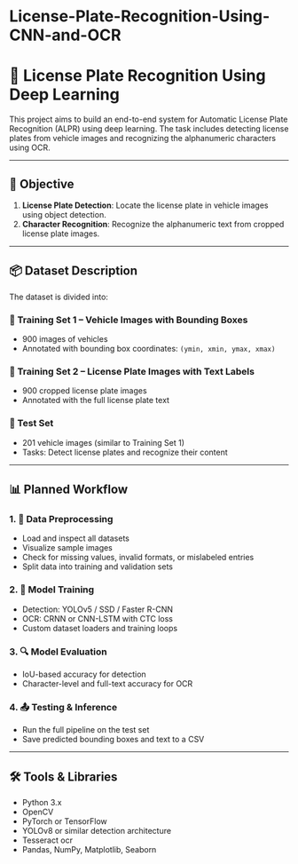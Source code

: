 # License-Plate-Recognition-Using-CNN-and-OCR
# 🚗 License Plate Recognition Using Deep Learning

This project aims to build an end-to-end system for Automatic License Plate Recognition (ALPR) using deep learning. The task includes detecting license plates from vehicle images and recognizing the alphanumeric characters using OCR.

---

## 🎯 Objective

1. **License Plate Detection**: Locate the license plate in vehicle images using object detection.
2. **Character Recognition**: Recognize the alphanumeric text from cropped license plate images.

---

## 📦 Dataset Description

The dataset is divided into:

### 🔹 Training Set 1 – Vehicle Images with Bounding Boxes
- 900 images of vehicles
- Annotated with bounding box coordinates: `(ymin, xmin, ymax, xmax)`

### 🔹 Training Set 2 – License Plate Images with Text Labels
- 900 cropped license plate images
- Annotated with the full license plate text

### 🔹 Test Set
- 201 vehicle images (similar to Training Set 1)
- Tasks: Detect license plates and recognize their content

---

## 📊 Planned Workflow

### 1. 📂 Data Preprocessing
- Load and inspect all datasets
- Visualize sample images
- Check for missing values, invalid formats, or mislabeled entries
- Split data into training and validation sets

### 2. 🧠 Model Training
- Detection: YOLOv5 / SSD / Faster R-CNN
- OCR: CRNN or CNN-LSTM with CTC loss
- Custom dataset loaders and training loops

### 3. 🔍 Model Evaluation
- IoU-based accuracy for detection
- Character-level and full-text accuracy for OCR

### 4. 📤 Testing & Inference
- Run the full pipeline on the test set
- Save predicted bounding boxes and text to a CSV

---

## 🛠️ Tools & Libraries

- Python 3.x
- OpenCV
- PyTorch or TensorFlow
- YOLOv8 or similar detection architecture
- Tesseract ocr
- Pandas, NumPy, Matplotlib, Seaborn


